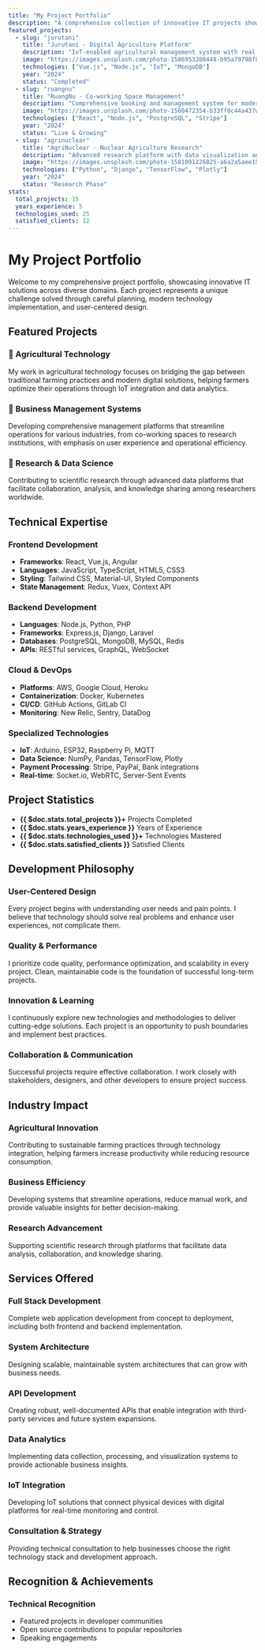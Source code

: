 ```yaml
---
title: "My Project Portfolio"
description: "A comprehensive collection of innovative IT projects showcasing technical expertise across various domains including agriculture, workspace management, and research platforms."
featured_projects:
  - slug: "jurutani"
    title: "Jurutani - Digital Agriculture Platform"
    description: "IoT-enabled agricultural management system with real-time monitoring"
    image: "https://images.unsplash.com/photo-1586953208448-b95a79798f07?w=600"
    technologies: ["Vue.js", "Node.js", "IoT", "MongoDB"]
    year: "2024"
    status: "Completed"
  - slug: "ruangnu"
    title: "RuangNu - Co-working Space Management"
    description: "Comprehensive booking and management system for modern workspaces"
    image: "https://images.unsplash.com/photo-1560472354-b33ff0c44a43?w=600"
    technologies: ["React", "Node.js", "PostgreSQL", "Stripe"]
    year: "2024"
    status: "Live & Growing"
  - slug: "agrinuclear"
    title: "AgriNuclear - Nuclear Agriculture Research"
    description: "Advanced research platform with data visualization and analytics"
    image: "https://images.unsplash.com/photo-1581091226825-a6a2a5aee158?w=600"
    technologies: ["Python", "Django", "TensorFlow", "Plotly"]
    year: "2024"
    status: "Research Phase"
stats:
  total_projects: 15
  years_experience: 5
  technologies_used: 25
  satisfied_clients: 12
---
```


# My Project Portfolio

Welcome to my comprehensive project portfolio, showcasing innovative IT solutions across diverse domains. Each project represents a unique challenge solved through careful planning, modern technology implementation, and user-centered design.

## Featured Projects

### 🌱 Agricultural Technology
My work in agricultural technology focuses on bridging the gap between traditional farming practices and modern digital solutions, helping farmers optimize their operations through IoT integration and data analytics.

### 🏢 Business Management Systems
Developing comprehensive management platforms that streamline operations for various industries, from co-working spaces to research institutions, with emphasis on user experience and operational efficiency.

### 🔬 Research & Data Science
Contributing to scientific research through advanced data platforms that facilitate collaboration, analysis, and knowledge sharing among researchers worldwide.

## Technical Expertise

### Frontend Development
- **Frameworks**: React, Vue.js, Angular
- **Languages**: JavaScript, TypeScript, HTML5, CSS3
- **Styling**: Tailwind CSS, Material-UI, Styled Components
- **State Management**: Redux, Vuex, Context API

### Backend Development
- **Languages**: Node.js, Python, PHP
- **Frameworks**: Express.js, Django, Laravel
- **Databases**: PostgreSQL, MongoDB, MySQL, Redis
- **APIs**: RESTful services, GraphQL, WebSocket

### Cloud & DevOps
- **Platforms**: AWS, Google Cloud, Heroku
- **Containerization**: Docker, Kubernetes
- **CI/CD**: GitHub Actions, GitLab CI
- **Monitoring**: New Relic, Sentry, DataDog

### Specialized Technologies
- **IoT**: Arduino, ESP32, Raspberry Pi, MQTT
- **Data Science**: NumPy, Pandas, TensorFlow, Plotly
- **Payment Processing**: Stripe, PayPal, Bank integrations
- **Real-time**: Socket.io, WebRTC, Server-Sent Events

## Project Statistics

- **{{ $doc.stats.total_projects }}+** Projects Completed
- **{{ $doc.stats.years_experience }}** Years of Experience
- **{{ $doc.stats.technologies_used }}+** Technologies Mastered
- **{{ $doc.stats.satisfied_clients }}** Satisfied Clients

## Development Philosophy

### User-Centered Design
Every project begins with understanding user needs and pain points. I believe that technology should solve real problems and enhance user experiences, not complicate them.

### Quality & Performance
I prioritize code quality, performance optimization, and scalability in every project. Clean, maintainable code is the foundation of successful long-term projects.

### Innovation & Learning
I continuously explore new technologies and methodologies to deliver cutting-edge solutions. Each project is an opportunity to push boundaries and implement best practices.

### Collaboration & Communication
Successful projects require effective collaboration. I work closely with stakeholders, designers, and other developers to ensure project success.

## Industry Impact

### Agricultural Innovation
Contributing to sustainable farming practices through technology integration, helping farmers increase productivity while reducing resource consumption.

### Business Efficiency
Developing systems that streamline operations, reduce manual work, and provide valuable insights for better decision-making.

### Research Advancement
Supporting scientific research through platforms that facilitate data analysis, collaboration, and knowledge sharing.

## Services Offered

### Full Stack Development
Complete web application development from concept to deployment, including both frontend and backend implementation.

### System Architecture
Designing scalable, maintainable system architectures that can grow with business needs.

### API Development
Creating robust, well-documented APIs that enable integration with third-party services and future system expansions.

### Data Analytics
Implementing data collection, processing, and visualization systems to provide actionable business insights.

### IoT Integration
Developing IoT solutions that connect physical devices with digital platforms for real-time monitoring and control.

### Consultation & Strategy
Providing technical consultation to help businesses choose the right technology stack and development approach.

## Recognition & Achievements

### Technical Recognition
- Featured projects in developer communities
- Open source contributions to popular repositories
- Speaking engagements